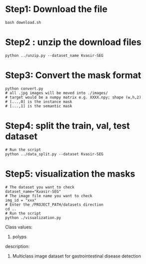 # Step1: Download the file 
```
bash download.sh
```

# Step2 : unzip the download files
```
python ../unzip.py --dataset_name Kvasir-SEG
```

# Step3: Convert the mask format
```
python convert.py
# all .jpg images will be moved into ./images/
# target would be a numpy matrix e.g. XXXX.npy; shape (w,h,2)
# [...,0] is the instance mask
# [...,1] is the semantic mask
```

# Step4: split the train, val, test dataset 
```
# Run the script 
python ../data_split.py --dataset Kvasir-SEG
```

# Step5: visualization the masks
```
# The dataset you want to check
dataset_name="Kvasir-SEG" 
# The image file name you want to check
img_id = "xxx"
# Enter the /PROJECT_PATH/datasets direction
cd ..  
# Run the script 
python ./visualization.py

```
Class values:
1. polyps

description: 
1. Multiclass image dataset for gastrointestinal disease detection
